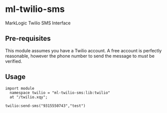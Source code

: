 ml-twilio-sms
=============

MarkLogic Twilio SMS Interface

Pre-requisites
-----

This module assumes you have a Twilio account. A free account is perfectly
reasonable, however the phone number to send the message to *must* be verified.

Usage
-----
    import module
      namespace twilio = "ml-twilio-sms:lib:twilio"
      at "/twilio.xqy";

    twilio:send-sms("9315550743","test")
